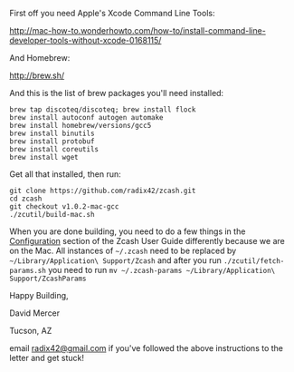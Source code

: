 First off you need Apple's Xcode Command Line Tools:

http://mac-how-to.wonderhowto.com/how-to/install-command-line-developer-tools-without-xcode-0168115/

And Homebrew:

http://brew.sh/

And this is the list of brew packages you'll need installed:

```shell
brew tap discoteq/discoteq; brew install flock
brew install autoconf autogen automake
brew install homebrew/versions/gcc5
brew install binutils
brew install protobuf
brew install coreutils
brew install wget
```

Get all that installed, then run:

```shell
git clone https://github.com/radix42/zcash.git
cd zcash
git checkout v1.0.2-mac-gcc
./zcutil/build-mac.sh
```
When you are done building, you need to do a few things in the [Configuration](https://github.com/zcash/zcash/wiki/1.0-User-Guide#configuration) section of the Zcash User Guide differently because we are on the Mac. All instances of `~/.zcash` need to be replaced by `~/Library/Application\ Support/Zcash` and after you run `./zcutil/fetch-params.sh` you need to run `mv ~/.zcash-params ~/Library/Application\ Support/ZcashParams`

Happy Building,

David Mercer

Tucson, AZ

email <radix42@gmail.com> if you've followed the above
instructions to the letter and get stuck!
